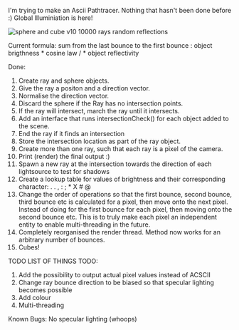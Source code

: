 I'm trying to make an Ascii Pathtracer. Nothing that hasn't been done before :)
Global Illuminiation is here!

![sphere and cube v10 10000 rays random reflections](https://github.com/Fullyverified/ASCII_PathTracer/assets/138776324/65fcac25-cea8-48f5-a6c7-6f25d58adb87)


Current formula: sum from the last bounce to the first bounce :
object brigthness * cosine law / * object reflectivity

Done:
1. Create ray and sphere objects.
2. Give the ray a positon and a direction vector.
3. Normalise the direction vector.
4. Discard the sphere if the Ray has no intersection points.
5. If the ray will intersect, march the ray until it intersects.
6. Add an interface that runs intersectionCheck() for each object added to the scene.
7. End the ray if it finds an intersection
8. Store the intersection location as part of the ray object.
9. Create more than one ray, such that each ray is a pixel of the camera.
10. Print (render) the final output :)
11. Spawn a new ray at the intersection towards the direction of each lightsource to test for shadows
12. Create a lookup table for values of brightness and their corresponding character: . . , : ; * X # @
13. Change the order of operations so that the first bounce, second bounce, third bounce etc is calculated for a pixel, then move onto the next pixel.
    Instead of doing for the first bounce for each pixel, then moving onto the second bounce etc.
    This is to truly make each pixel an independent entity to enable multi-threading in the future.
14. Completely reorganised the render thread. Method now works for an arbitrary number of bounces.
15. Cubes!

TODO LIST OF THINGS TODO:
1. Add the possibility to output actual pixel values instead of ACSCII
2. Change ray bounce direction to be biased so that specular lighting becomes possible
3. Add colour
4. Multi-threading

Known Bugs:
No specular lighting (whoops)
